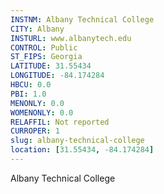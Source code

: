 ```yaml
---
INSTNM: Albany Technical College
CITY: Albany
INSTURL: www.albanytech.edu
CONTROL: Public
ST_FIPS: Georgia
LATITUDE: 31.55434
LONGITUDE: -84.174284
HBCU: 0.0
PBI: 1.0
MENONLY: 0.0
WOMENONLY: 0.0
RELAFFIL: Not reported
CURROPER: 1
slug: albany-technical-college
location: [31.55434, -84.174284]
---
```

Albany Technical College